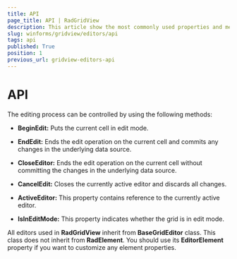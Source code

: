 ```yaml
---
title: API
page_title: API | RadGridView
description: This article show the most commonly used properties and methods used with the editing process.
slug: winforms/gridview/editors/api
tags: api
published: True
position: 1
previous_url: gridview-editors-api
---
```


# API

The editing process can be controlled by using the following methods:

* __BeginEdit:__ Puts the current cell in edit mode.

* __EndEdit:__ Ends the edit operation on the current cell and commits any changes in the underlying data source.

* __CloseEditor:__ Ends the edit operation on the current cell without committing the changes in the underlying data source.

* __CancelEdit:__ Closes the currently active editor and discards all changes.

* __ActiveEditor:__ This property contains reference to the currently active editor. 

* __IsInEditMode:__ This property indicates whether the grid is in edit mode.

All editors used in __RadGridView__ inherit from __BaseGridEditor__ class. This class does not inherit from __RadElement__. You should use its __EditorElement__ property if you want to customize any element properties.
